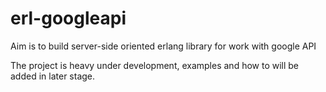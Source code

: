 # erl-googleapi
Aim is to build server-side oriented erlang library for work with google API

The project is heavy under development, examples and how to will be added in later stage.
